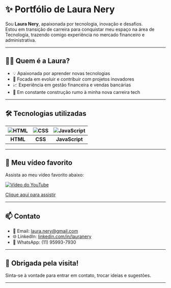 # ✨ Portfólio de Laura Nery

Sou **Laura Nery**, apaixonada por tecnologia, inovação e desafios.  
Estou em transição de carreira para conquistar meu espaço na área de Tecnologia, trazendo comigo experiência no mercado financeiro e administrativa.

---

## 👩‍💻 Quem é a Laura?

- 💡 Apaixonada por aprender novas tecnologias
- 🎯 Focada em evoluir e contribuir com projetos inovadores
- 📈 Experiência em gestão financeira e vendas bancárias
- 🚧 Em constante construção rumo à minha nova carreira tech 

---

## 🛠 Tecnologias utilizadas


| ![HTML](https://cdn-icons-png.flaticon.com/512/1051/1051377.png) | ![CSS](https://cdn-icons-png.flaticon.com/512/732/732190.png) | ![JavaScript](https://cdn-icons-png.flaticon.com/512/919/919828.png) |
|:--:|:--:|:--:|
| **HTML** | **CSS** | **JavaScript** |


---

## 🎥 Meu vídeo favorito

Assista ao meu vídeo favorito abaixo:

[![Vídeo do YouTube](https://img.youtube.com/vi/VcjzHMhBtf0/0.jpg)](https://www.youtube.com/embed/VcjzHMhBtf0?si=wIOqxl-46ba44mR4)

[Clique aqui para assistir](https://www.youtube.com/embed/VcjzHMhBtf0?si=wIOqxl-46ba44mR4)

---

## 📫 Contato

- 📧 Email: laura.nery@gmail.com
- 🌐 LinkedIn: [linkedin.com/in/lauranery](https://linkedin.com/in/lauranery)
- 📱 WhatsApp: (11) 95993-7930

---

## 🎉 Obrigada pela visita!

Sinta-se à vontade para entrar em contato, trocar ideias e sugestões.

---
